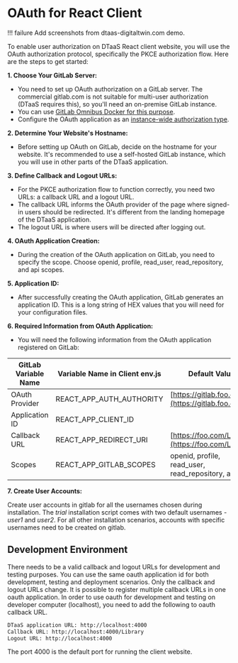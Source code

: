 # OAuth for React Client

<!-- markdownlint-disable MD046 -->
<!-- prettier-ignore -->
!!! failure
    Add screenshots from dtaas-digitaltwin.com demo.
<!-- markdownlint-enable MD046 -->

To enable user authorization on DTaaS React client website, you will use
the OAuth authorization protocol, specifically the PKCE authorization flow.
Here are the steps to get started:

**1. Choose Your GitLab Server:**

- You need to set up OAuth authorization on a GitLab server.
  The commercial gitlab.com is not suitable for multi-user authorization
  (DTaaS requires this), so you'll need an on-premise GitLab instance.
- You can use
  [GitLab Omnibus Docker for this purpose](https://docs.gitlab.com/ee/install/docker.html).
- Configure the OAuth application as
  an [instance-wide authorization type](https://docs.gitlab.com/ee/integration/oauth_provider.html#create-an-instance-wide-application).

**2. Determine Your Website's Hostname:**

- Before setting up OAuth on GitLab, decide on the hostname for your website.
  It's recommended to use a self-hosted GitLab instance, which you will use in
  other parts of the DTaaS application.

**3. Define Callback and Logout URLs:**

- For the PKCE authorization flow to function correctly, you need two URLs:
  a callback URL and a logout URL.
- The callback URL informs the OAuth provider of the page where
  signed-in users should be redirected. It's different from the landing
  homepage of the DTaaS application.
- The logout URL is where users will be directed after logging out.

**4. OAuth Application Creation:**

- During the creation of the OAuth application on GitLab, you need to specify
  the scope. Choose openid, profile, read_user, read_repository, and api scopes.

**5. Application ID:**

- After successfully creating the OAuth application, GitLab generates
  an application ID. This is a long string of HEX values that you will need for
  your configuration files.

**6. Required Information from OAuth Application:**

- You will need the following information from the OAuth application
  registered on GitLab:

|GitLab Variable Name|Variable Name in Client env.js|Default Value|
|---|---|---|
|OAuth Provider|REACT_APP_AUTH_AUTHORITY|[https://gitlab.foo.com/](https://gitlab.foo.com/)|
|Application ID|REACT_APP_CLIENT_ID||
|Callback URL|REACT_APP_REDIRECT_URI|[https://foo.com/Library](https://foo.com/Library)|
|Scopes|REACT_APP_GITLAB_SCOPES|openid, profile, read_user, read_repository, api|

**7. Create User Accounts:**

Create user accounts in gitlab for all the usernames chosen during
installation. The _trial_ installation script comes with two default
usernames - _user1_ and _user2_. For all other installation scenarios,
accounts with specific usernames need to be created on gitlab.

## Development Environment

There needs to be a valid callback and logout URLs for development and testing
purposes. You can use the same oauth application id for both development, testing
and deployment scenarios. Only the callback and logout URLs change. It is possible
to register multiple callback URLs in one oauth application. In order to use oauth
for development and testing on developer computer (localhost), you need to add the
following to oauth callback URL.

```txt
DTaaS application URL: http://localhost:4000
Callback URL: http://localhost:4000/Library
Logout URL: http://localhost:4000
```

The port 4000 is the default port for running the client website.
